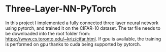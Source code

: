 # Three-Layer-NN-PyTorch
In this project I implemented a fully connected three layer neural network using pytorch, and trained it on the CIFAR-10 dataset. The tar file needs to be downloaded into the root folder from: https://www.cs.toronto.edu/~kriz/cifar.html. If gpu is available, the training is performed on gpu thanks to cuda being supported by pytorch.
